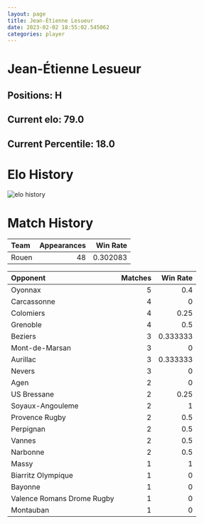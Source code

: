 ```yaml
---  
layout: page  
title: Jean-Étienne Lesueur  
date: 2023-02-02 18:55:02.545062  
categories: player  
---
```

# Jean-Étienne Lesueur

## Positions: H

## Current elo: 79.0

## Current Percentile: 18.0

# Elo History


![elo history](history_Jean-ÉtienneLesueur.png)
# Match History


| Team   |   Appearances |   Win Rate |
|:-------|--------------:|-----------:|
| Rouen  |            48 |   0.302083 |

| Opponent                   |   Matches |   Win Rate |
|:---------------------------|----------:|-----------:|
| Oyonnax                    |         5 |   0.4      |
| Carcassonne                |         4 |   0        |
| Colomiers                  |         4 |   0.25     |
| Grenoble                   |         4 |   0.5      |
| Beziers                    |         3 |   0.333333 |
| Mont-de-Marsan             |         3 |   0        |
| Aurillac                   |         3 |   0.333333 |
| Nevers                     |         3 |   0        |
| Agen                       |         2 |   0        |
| US Bressane                |         2 |   0.25     |
| Soyaux-Angouleme           |         2 |   1        |
| Provence Rugby             |         2 |   0.5      |
| Perpignan                  |         2 |   0.5      |
| Vannes                     |         2 |   0.5      |
| Narbonne                   |         2 |   0.5      |
| Massy                      |         1 |   1        |
| Biarritz Olympique         |         1 |   0        |
| Bayonne                    |         1 |   0        |
| Valence Romans Drome Rugby |         1 |   0        |
| Montauban                  |         1 |   0        |